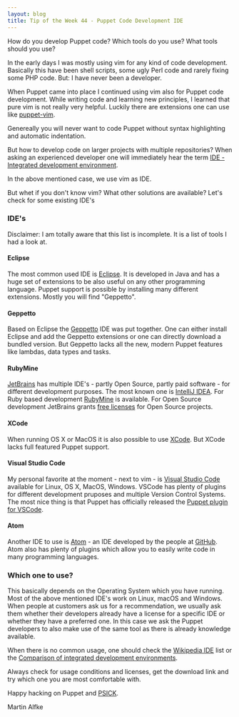 ```yaml
---
layout: blog
title: Tip of the Week 44 - Puppet Code Development IDE
---
```


How do you develop Puppet code? Which tools do you use? What tools should you use?

In the early days I was mostly using vim for any kind of code development. Basically this have been shell scripts, some ugly Perl code and rarely fixing some PHP code.
But: I have never been a developer.

When Puppet came into place I continued using vim also for Puppet code development. While writing code and learning new principles, I learned that pure vim is not really very helpful. Luckily there are extensions one can use like [puppet-vim](https://github.com/rodjek/vim-puppet).

Genereally you will never want to code Puppet without syntax highlighting and automatic indentation. 

But how to develop code on larger projects with multiple repositories? When asking an experienced developer one will immediately hear the term [IDE - Integrated development environment](https://en.wikipedia.org/wiki/Integrated_development_environment).

In the above mentioned case, we use vim as IDE.

But whet if you don't know vim? What other solutions are available? Let's check for some existing IDE's

### IDE's

Disclaimer: I am totally aware that this list is incomplete. It is a list of tools I had a look at.

#### Eclipse

The most common used IDE is [Eclipse](https://en.wikipedia.org/wiki/Eclipse_(software)). It is developed in Java and has a huge set of extensions to be also useful on any other programming language.
Puppet support is possible by installing many different extensions. Mostly you will find "Geppetto".

#### Geppetto

Based on Eclipse the [Geppetto](https://github.com/puppetlabs/geppetto/wiki) IDE was put together. One can either install Eclipse and add the Geppetto extensions or one can directly download a bundled version.
But Geppetto lacks all the new, modern Puppet features like lambdas, data types and tasks.

#### RubyMine

[JetBrains](https://www.jetbrains.com/) has multiple IDE's - partly Open Source, partly paid software - for different development purposes. The most known one is [IntelliJ IDEA](https://www.jetbrains.com/idea/). For Ruby based development [RubyMine](https://www.jetbrains.com/ruby/) is available. For Open Source development JetBrains grants [free licenses](https://www.jetbrains.com/community/support/#section=open-source) for Open Source projects.

#### XCode

When running OS X or MacOS it is also possible to use [XCode](https://en.wikipedia.org/wiki/Xcode). But XCode lacks full featured Puppet support.

#### Visual Studio Code

My personal favorite at the moment - next to vim - is [Visual Studio Code](https://en.wikipedia.org/wiki/Visual_Studio_Code) available for Linux, OS X, MacOS, Windows. VSCode has plenty of plugins for different development pruposes and multiple Version Control Systems. The most nice thing is that Puppet has officially released the [Puppet plugin for VSCode](https://puppet.com/blog/announcing-puppet-visual-studio-code).

#### Atom

Another IDE to use is [Atom](https://atom.io/) - an IDE developed by the people at [GitHub](https://github.com). Atom also has plenty of plugins which allow you to easily write code in many programming languages.

### Which one to use?

This basically depends on the Operating System which you have running. Most of the above mentioned IDE's work on Linux, macOS and Windows.
When people at customers ask us for a recommendation, we usually ask them whether their developers already have a license for a specific IDE or whether they have a preferred one. In this case we ask the Puppet developers to also make use of the same tool as there is already knowledge available.

When there is no common usage, one should check the [Wikipedia IDE](https://en.wikipedia.org/wiki/Integrated_development_environment#References) list or the [Comparison of integrated development environments](https://en.wikipedia.org/wiki/Comparison_of_integrated_development_environments).

Always check for usage conditions and licenses, get the download link and try which one you are most comfortable with.

Happy hacking on Puppet and [PSICK](https://github.com/example42/psick).

Martin Alfke
